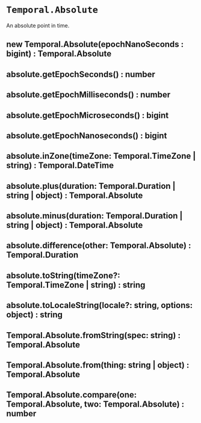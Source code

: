 # `Temporal.Absolute`

An absolute point in time.

## new Temporal.Absolute(epochNanoSeconds : bigint) : Temporal.Absolute

## absolute.getEpochSeconds() : number

## absolute.getEpochMilliseconds() : number

## absolute.getEpochMicroseconds() : bigint

## absolute.getEpochNanoseconds() : bigint

## absolute.inZone(timeZone: Temporal.TimeZone | string) : Temporal.DateTime

## absolute.plus(duration: Temporal.Duration | string | object) : Temporal.Absolute

## absolute.minus(duration: Temporal.Duration | string | object) : Temporal.Absolute

## absolute.difference(other: Temporal.Absolute) : Temporal.Duration

## absolute.toString(timeZone?: Temporal.TimeZone | string) : string

## absolute.toLocaleString(locale?: string, options: object) : string

## Temporal.Absolute.fromString(spec: string) : Temporal.Absolute

## Temporal.Absolute.from(thing: string | object) : Temporal.Absolute

## Temporal.Absolute.compare(one: Temporal.Absolute, two: Temporal.Absolute) : number

